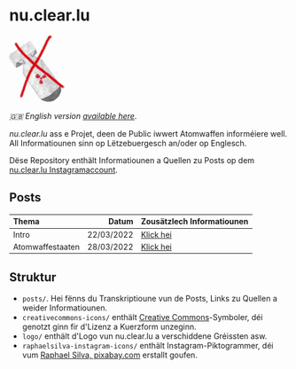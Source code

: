# nu.clear.lu
<img src="logo/logo-cropped-lowres-noname.jpg" alt="Zeechnung vun enger duerchgestrachener Atomwaff." width="100"/>

_:gb: English version [available here](README.md)_.

_nu.clear.lu_ ass e Projet, deen de Public iwwert Atomwaffen informéiere well.
All Informatiounen sinn op Lëtzebuergesch an/oder op Englesch.

Dëse Repository enthält Informatiounen a Quellen zu Posts op dem [nu.clear.lu Instagramaccount](https://www.instagram.com/nu.clear.lu/).

## Posts
| Thema | Datum | Zousätzlech Informatiounen |
|:-----|---:|:---|
| Intro | 22/03/2022 | [Klick hei](/posts/intro_atomwaffen_relikt) |
| Atomwaffestaaten | 28/03/2022 | [Klick hei](/posts/nuclear_weapon_states) |

## Struktur
- `posts/`.
  Hei fënns du Transkriptioune vun de Posts, Links zu Quellen a weider Informatiounen.
- `creativecommons-icons/` enthält [Creative Commons](https://creativecommons.org/)-Symboler, déi genotzt ginn fir d'Lizenz a Kuerzform unzeginn.
- `logo/` enthält d'Logo vun nu.clear.lu a verschiddene Gréissten asw.
- `raphaelsilva-instagram-icons/` enthält Instagram-Piktogrammer, déi vum [Raphael Silva, pixabay.com](https://pixabay.com/users/raphaelsilva-4702998/) erstallt goufen.
